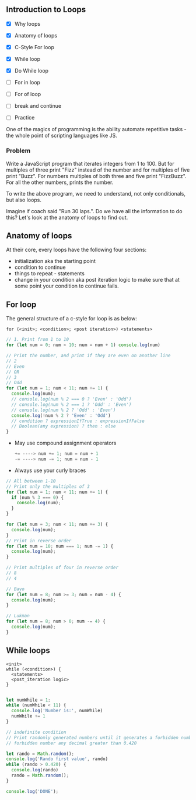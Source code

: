 Introduction to Loops
---

- [x] Why loops
- [x] Anatomy of loops
- [x] C-Style For loop
- [x] While loop
- [x] Do While loop
- [ ] For in loop
- [ ] For of loop
- [ ] break and continue
- [ ] Practice


One of the magics of programming is the ability automate repetitive tasks - the whole point of scripting languages like JS.

### Problem

Write a JavaScript program that iterates integers from 1 to 100. But for multiples of three print "Fizz" instead of the number and for multiples of five print "Buzz". For numbers multiples of both three and five print "FizzBuzz". For all the other numbers, prints the number.

To write the above program, we need to understand, not only conditionals, but also loops.


Imagine if coach said "Run 30 laps.". Do we have all the information to do this? Let's look at the anatomy of loops to find out.

## Anatomy of loops

At their core, every loops have the following four sections:

- initialization aka the starting point
- condition to continue
- things to repeat - statements
- change in your condition aka post iteration logic to make sure that at some point your condition to continue fails.

## For loop

The general structure of a c-style for loop is as below:

```
for (<init>; <condition>; <post iteration>) <statements>
```

```js
// 1. Print from 1 to 10
for (let num = 0; num < 10; num = num + 1) console.log(num)

// Print the number, and print if they are even on another line
// 2
// Even
// OR
// 3
// Odd
for (let num = 1; num < 11; num += 1) {
  console.log(num);
  // console.log(num % 2 === 0 ? 'Even' : 'Odd')
  // console.log(num % 2 === 1 ? 'Odd' : 'Even')
  // console.log(num % 2 ? 'Odd' : 'Even')
  console.log(!num % 2 ? 'Even' : 'Odd')
  // condition ? expressionIfTrue : expressionIfFalse
  // Boolean(any expression) ? then : else
}
```

- May use compound assignment operators
  ```js
  += ----> num += 1; num = num + 1
  -= ----> num -= 1; num = num - 1
  ```
- Always use your curly braces

```js
// All between 1-10
// Print only the multiples of 3
for (let num = 1; num < 11; num += 1) {
  if (num % 3 === 0) {
    console.log(num);
  }
}

for (let num = 3; num < 11; num += 3) {
  console.log(num);
}
// Print in reverse order
for (let num = 10; num === 1; num -= 1) {
  console.log(num);
}

// Print multiples of four in reverse order
// 8
// 4

// Bayo
for (let num = 8; num >= 3; num = num - 4) {
  console.log(num);
}

// Lukman
for (let num = 8; num > 0; num -= 4) {
  console.log(num);
}
```

## While loops

```
<init>
while (<condition>) {
  <statements>
  <post_iteration logic>
}
```

```js

let numWhile = 1;
while (numWhile < 11) {
  console.log('Number is:', numWhile)
  numWhile += 1
}
```

```js
// indefinite condition
// Print randomly generated numbers until it generates a forbidden number
// forbidden number any decimal greater than 0.420

let rando = Math.random();
console.log('Rando first value', rando)
while (rando > 0.420) {
  console.log(rando)
  rando = Math.random();
}

console.log('DONE');

```
